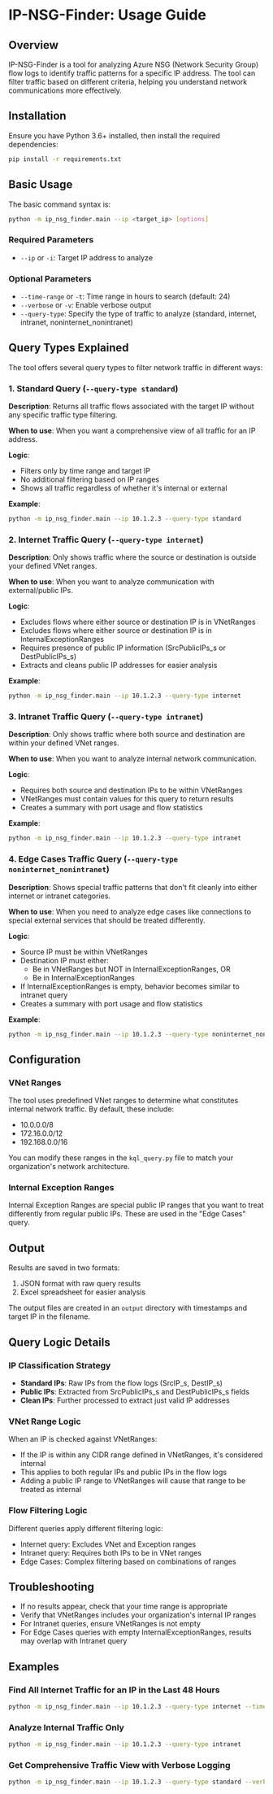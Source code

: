 # IP-NSG-Finder: Usage Guide

## Overview

IP-NSG-Finder is a tool for analyzing Azure NSG (Network Security Group) flow logs to identify traffic patterns for a specific IP address. The tool can filter traffic based on different criteria, helping you understand network communications more effectively.

## Installation

Ensure you have Python 3.6+ installed, then install the required dependencies:

```bash
pip install -r requirements.txt
```

## Basic Usage

The basic command syntax is:

```bash
python -m ip_nsg_finder.main --ip <target_ip> [options]
```

### Required Parameters

- `--ip` or `-i`: Target IP address to analyze

### Optional Parameters

- `--time-range` or `-t`: Time range in hours to search (default: 24)
- `--verbose` or `-v`: Enable verbose output
- `--query-type`: Specify the type of traffic to analyze (standard, internet, intranet, noninternet_nonintranet)

## Query Types Explained

The tool offers several query types to filter network traffic in different ways:

### 1. Standard Query (`--query-type standard`)

**Description**: Returns all traffic flows associated with the target IP without any specific traffic type filtering.

**When to use**: When you want a comprehensive view of all traffic for an IP address.

**Logic**:
- Filters only by time range and target IP
- No additional filtering based on IP ranges
- Shows all traffic regardless of whether it's internal or external

**Example**:
```bash
python -m ip_nsg_finder.main --ip 10.1.2.3 --query-type standard
```

### 2. Internet Traffic Query (`--query-type internet`)

**Description**: Only shows traffic where the source or destination is outside your defined VNet ranges.

**When to use**: When you want to analyze communication with external/public IPs.

**Logic**:
- Excludes flows where either source or destination IP is in VNetRanges
- Excludes flows where either source or destination IP is in InternalExceptionRanges
- Requires presence of public IP information (SrcPublicIPs_s or DestPublicIPs_s)
- Extracts and cleans public IP addresses for easier analysis

**Example**:
```bash
python -m ip_nsg_finder.main --ip 10.1.2.3 --query-type internet
```

### 3. Intranet Traffic Query (`--query-type intranet`)

**Description**: Only shows traffic where both source and destination are within your defined VNet ranges.

**When to use**: When you want to analyze internal network communication.

**Logic**:
- Requires both source and destination IPs to be within VNetRanges
- VNetRanges must contain values for this query to return results
- Creates a summary with port usage and flow statistics

**Example**:
```bash
python -m ip_nsg_finder.main --ip 10.1.2.3 --query-type intranet
```

### 4. Edge Cases Traffic Query (`--query-type noninternet_nonintranet`)

**Description**: Shows special traffic patterns that don't fit cleanly into either internet or intranet categories.

**When to use**: When you need to analyze edge cases like connections to special external services that should be treated differently.

**Logic**:
- Source IP must be within VNetRanges
- Destination IP must either:
  - Be in VNetRanges but NOT in InternalExceptionRanges, OR
  - Be in InternalExceptionRanges 
- If InternalExceptionRanges is empty, behavior becomes similar to intranet query
- Creates a summary with port usage and flow statistics

**Example**:
```bash
python -m ip_nsg_finder.main --ip 10.1.2.3 --query-type noninternet_nonintranet
```

## Configuration

### VNet Ranges

The tool uses predefined VNet ranges to determine what constitutes internal network traffic. By default, these include:
- 10.0.0.0/8
- 172.16.0.0/12
- 192.168.0.0/16

You can modify these ranges in the `kql_query.py` file to match your organization's network architecture.

### Internal Exception Ranges

Internal Exception Ranges are special public IP ranges that you want to treat differently from regular public IPs. These are used in the "Edge Cases" query.

## Output

Results are saved in two formats:
1. JSON format with raw query results
2. Excel spreadsheet for easier analysis

The output files are created in an `output` directory with timestamps and target IP in the filename.

## Query Logic Details

### IP Classification Strategy

- **Standard IPs**: Raw IPs from the flow logs (SrcIP_s, DestIP_s)
- **Public IPs**: Extracted from SrcPublicIPs_s and DestPublicIPs_s fields
- **Clean IPs**: Further processed to extract just valid IP addresses

### VNet Range Logic

When an IP is checked against VNetRanges:
- If the IP is within any CIDR range defined in VNetRanges, it's considered internal
- This applies to both regular IPs and public IPs in the flow logs
- Adding a public IP range to VNetRanges will cause that range to be treated as internal

### Flow Filtering Logic

Different queries apply different filtering logic:
- Internet query: Excludes VNet and Exception ranges
- Intranet query: Requires both IPs to be in VNet ranges
- Edge Cases: Complex filtering based on combinations of ranges

## Troubleshooting

- If no results appear, check that your time range is appropriate
- Verify that VNetRanges includes your organization's internal IP ranges
- For Intranet queries, ensure VNetRanges is not empty
- For Edge Cases queries with empty InternalExceptionRanges, results may overlap with Intranet query

## Examples

### Find All Internet Traffic for an IP in the Last 48 Hours

```bash
python -m ip_nsg_finder.main --ip 10.1.2.3 --query-type internet --time-range 48
```

### Analyze Internal Traffic Only

```bash
python -m ip_nsg_finder.main --ip 10.1.2.3 --query-type intranet
```

### Get Comprehensive Traffic View with Verbose Logging

```bash
python -m ip_nsg_finder.main --ip 10.1.2.3 --query-type standard --verbose
```
